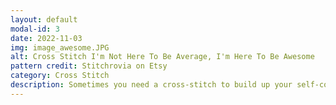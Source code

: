 ```yaml
---
layout: default
modal-id: 3
date: 2022-11-03
img: image_awesome.JPG
alt: Cross Stitch I'm Not Here To Be Average, I'm Here To Be Awesome
pattern credit: Stitchrovia on Etsy
category: Cross Stitch
description: Sometimes you need a cross-stitch to build up your self-confidence. Positive affirmations work wonders.
---
```

